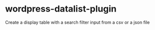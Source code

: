 wordpress-datalist-plugin
=========================

Create a display table with a search filter input from a csv or a json file
